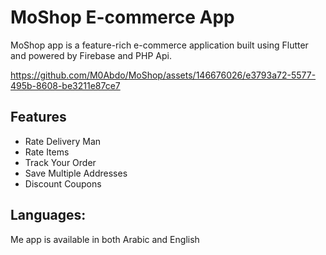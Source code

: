 # MoShop E-commerce App

MoShop app is a feature-rich e-commerce application built using Flutter and powered by Firebase and PHP Api.

https://github.com/M0Abdo/MoShop/assets/146676026/e3793a72-5577-495b-8608-be3211e87ce7

## Features
- Rate Delivery Man
- Rate Items
- Track Your Order
- Save Multiple Addresses
- Discount Coupons
## Languages:

Me app is available in both Arabic and English
